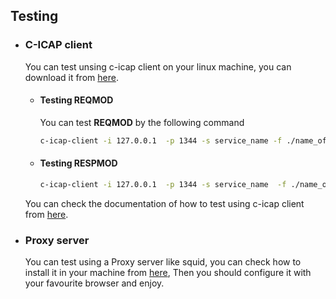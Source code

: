 ## Testing

- ### C-ICAP client

  You can test unsing c-icap client on your linux machine, you can download it from [here](https://howtoinstall.co/en/c-icap).

  - #### Testing REQMOD

    You can test **REQMOD** by the following command

    ```bash
    c-icap-client -i 127.0.0.1  -p 1344 -s service_name -f ./name_of_the_file_you_want_to_test.pdf -o name_of_the_file_after_testing.pdf  -v -req http://www.example.com
    ```

    

  - #### Testing RESPMOD

    ```bash
    c-icap-client -i 127.0.0.1  -p 1344 -s service_name  -f ./name_of_the_file_you_want_to_test.pdf -o name_of_the_file_after_testing.pdf  -v
    ```

  You can check the documentation of how to test using c-icap client from [here](http://manpages.ubuntu.com/manpages/bionic/man8/c-icap-client.8.html).

- ### Proxy server

  You can test using a Proxy server like squid, you can check how to install it in your machine from [here](https://www.egirna.com/post/configure-squid-4-17-with-icap-ssl), Then you should configure it with your favourite browser and enjoy. 
